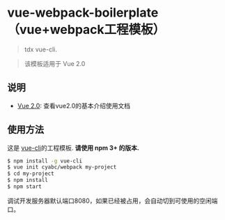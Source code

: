 # vue-webpack-boilerplate（vue+webpack工程模板）

> tdx vue-cli.

> 该模板适用于 Vue 2.0 

## 说明


- [ Vue 2.0](http://vuejs.org/guide/): 查看vue2.0的基本介绍使用文档

## 使用方法

这是 [vue-cli](https://github.com/vuejs/vue-cli)的工程模板. **请使用 npm 3+ 的版本.**

``` bash
$ npm install -g vue-cli
$ vue init cyabc/webpack my-project
$ cd my-project
$ npm install
$ npm start
```
调试开发服务器默认端口8080，如果已经被占用，会自动切到可使用的空闲端口。




